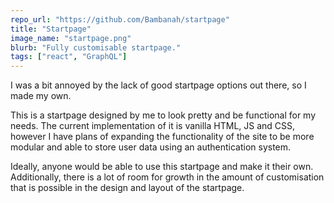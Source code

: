 ```yaml
---
repo_url: "https://github.com/Bambanah/startpage"
title: "Startpage"
image_name: "startpage.png"
blurb: "Fully customisable startpage."
tags: ["react", "GraphQL"]
---
```


I was a bit annoyed by the lack of good startpage options out there, so I made my own.

This is a startpage designed by me to look pretty and be functional for my needs. The current implementation of it is vanilla HTML, JS and CSS, however I have plans of expanding the functionality of the site to be more modular and able to store user data using an authentication system.

Ideally, anyone would be able to use this startpage and make it their own. Additionally, there is a lot of room for growth in the amount of customisation that is possible in the design and layout of the startpage.